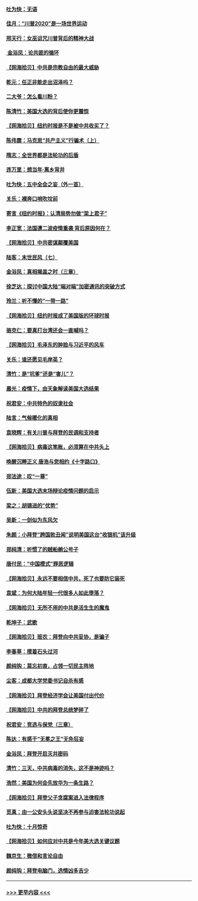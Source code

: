 #### [吐为快：无语](../pages/nsc993/n12518588.md?t=11030001) 
#### [佳月：“川普2020”是一场世界运动](../pages/nsc993/n12518581.md?t=11030001) 
#### [邢天行：女巫诅咒川普背后的精神大战](../pages/nsc993/n12517257.md?t=11030001) 
#### [ 金浴凤：论共匪的循环](../pages/nsc993/n12517133.md?t=11030001) 
#### [【网海拾贝】中共是宗教自由的最大威胁](../pages/nsc993/n12516879.md?t=11030001) 
#### [乾元：任正非能走出沼泽吗？](../pages/nsc993/n12515831.md?t=11030001) 
#### [二大爷：怎么看川粉？](../pages/nsc993/n12515820.md?t=11030001) 
#### [陈清竹：美国大选的背后使你更震惊](../pages/nsc993/n12515589.md?t=11030001) 
#### [【网海拾贝】纽约时报是不是被中共收买了？](../pages/nsc993/n12515122.md?t=11030001) 
#### [陈伟霆：马克思“共产主义”行骗术（上）](../pages/nsc993/n12510217.md?t=11030001) 
#### [隋志：全世界都是法轮功的后盾](../pages/nsc993/n12510636.md?t=11030001) 
#### [连万里：想当年‧离乡背井](../pages/nsc993/n12510623.md?t=11030001) 
#### [吐为快：五中全会之妄（外一首）](../pages/nsc993/n12510470.md?t=11030001) 
#### [关乐：裸奔口哨吹坟前](../pages/nsc993/n12510403.md?t=11030001) 
#### [寄言《纽约时报》：认清局势勿做“梁上君子”](../pages/nsc993/n12510042.md?t=11030001) 
#### [李正宽：法国遭二波疫情重袭 背后原因何在？](../pages/nsc993/n12509971.md?t=11030001) 
#### [【网海拾贝】中共密谋颠覆美国](../pages/nsc993/n12509816.md?t=11030001) 
#### [陆客：末世民风（七）](../pages/nsc993/n12507822.md?t=11030001) 
#### [金浴凤：真相揭盖之时（三章）](../pages/nsc993/n12507804.md?t=11030001) 
#### [徐芝达：探讨中国大陆“端对端”加密通讯的突破方式](../pages/nsc993/n12507682.md?t=11030001) 
#### [玲兰：听不懂的“一带一路”](../pages/nsc993/n12507669.md?t=11030001) 
#### [【网海拾贝】纽约时报成了美国版的环球时报](../pages/nsc993/n12507053.md?t=11030001) 
#### [骆克仁：要真打台湾还会一直喊吗？](../pages/nsc993/n12506843.md?t=11030001) 
#### [【网海拾贝】毛泽东的肿脸与习近平的风车](../pages/nsc993/n12504537.md?t=11030001) 
#### [关乐：谁还愿见毛岸英？](../pages/nsc993/n12503866.md?t=11030001) 
#### [清竹：是“坑爹”还是“害儿”？](../pages/nsc993/n12503034.md?t=11030001) 
#### [晨光：疫情下，由天象解读美国大选结果](../pages/nsc993/n12502536.md?t=11030001) 
#### [祝君安：中共特色的奴隶社会](../pages/nsc993/n12501529.md?t=11030001) 
#### [陆言：气候暖化的真相](../pages/nsc993/n12501183.md?t=11030001) 
#### [袁晓辉：有关川普与拜登的民调和支持者](../pages/nsc993/n12500433.md?t=11030001) 
#### [【网海拾贝】病毒这笔账，必须算在中共头上](../pages/nsc993/n12500320.md?t=11030001) 
#### [唤醒沉睡正义 唐浩与您相约《十字路口》](../pages/nsc993/n12497980.md?t=11030001) 
#### [郑法途：叹“一尊”](../pages/nsc993/n12498837.md?t=11030001) 
#### [伍新：美国大选末场辩论疫情问题的启示](../pages/nsc993/n12498829.md?t=11030001) 
#### [梁之：胡锡进的“优势”](../pages/nsc993/n12498780.md?t=11030001) 
#### [吴新：一剑似为东风欠](../pages/nsc993/n12498772.md?t=11030001) 
#### [朱颜：小拜登“跨国败丑闻”说明美国这台“收银机”该升级](../pages/nsc993/n12498731.md?t=11030001) 
#### [郑纯清：听惯了的贼船艄公号子](../pages/nsc993/n12498721.md?t=11030001) 
#### [唐付民：“中国模式”罪恶逻辑](../pages/nsc993/n12498310.md?t=11030001) 
#### [【网海拾贝】永远不要相信中共，死了也要防它装死](../pages/nsc993/n12498162.md?t=11030001) 
#### [袁斌：为何大陆年轻一代很多人如此堕落？](../pages/nsc993/n12495696.md?t=11030001) 
#### [【网海拾贝】无所不用的中共是活生生的魔鬼](../pages/nsc993/n12495621.md?t=11030001) 
#### [乾坤子：武歌](../pages/nsc993/n12493391.md?t=11030001) 
#### [【网海拾贝】班农：拜登向中共妥协，是骗子](../pages/nsc993/n12492877.md?t=11030001) 
#### [李春草：摸着石头过河](../pages/nsc993/n12491121.md?t=11030001) 
#### [颜纯钩：莫忘初衷，占领一切民主阵地](../pages/nsc993/n12490965.md?t=11030001) 
#### [尘客：成都大学党委书记自杀有感](../pages/nsc993/n12490950.md?t=11030001) 
#### [【网海拾贝】拜登经济学会让美国付出代价](../pages/nsc993/n12489662.md?t=11030001) 
#### [【网海拾贝】中共的拜登总统梦碎了](../pages/nsc993/n12487896.md?t=11030001) 
#### [祝君安：竞选与保党（三章）](../pages/nsc993/n12487258.md?t=11030001) 
#### [陈达：有感于“无冕之王”无免狂妄](../pages/nsc993/n12485133.md?t=11030001) 
#### [金浴凤：拜登开启灭共密码](../pages/nsc993/n12485125.md?t=11030001) 
#### [清竹：三天，中共病毒的消失，这不是神迹吗？](../pages/nsc993/n12485027.md?t=11030001) 
#### [浩然：美国为何会先放华为一条生路？](../pages/nsc993/n12484997.md?t=11030001) 
#### [【网海拾贝】拜登父子贪腐案进入法律程序](../pages/nsc993/n12484957.md?t=11030001) 
#### [觅真：由一公安头头说坚决不再参与迫害法轮功说起](../pages/nsc993/n12484212.md?t=11030001) 
#### [吐为快：十月惊奇](../pages/nsc993/n12484172.md?t=11030001) 
#### [【网海拾贝】如何应对中共是今年美大选关键议题](../pages/nsc993/n12483755.md?t=11030001) 
#### [魏京生：微信和言论自由](../pages/nsc993/n12483372.md?t=11030001) 
#### [颜纯钩：拜登电脑门，选情凶多吉少](../pages/nsc993/n12482666.md?t=11030001) 

----
#### [ >>> 更早内容 <<< ](../indexes/nsc993-earlier.md)
